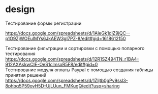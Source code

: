 # design
Тестирование формы регистрации  

https://docs.google.com/spreadsheets/d/1AleGk1dlZ9jQC--p1O9ZjWOEuIMYs6JkAEW3gI7PZ-8/edit#gid=1618612150  

Тестирование фильтрации и сортировки с помощью попарного тестирования  
https://docs.google.com/spreadsheets/d/12R1SZ494TN_r1BA4-912AXAskwCIE-OeS1clmsxR5F8/edit#gid=0  
Тестирование модуля оплаты Paypal с помощью создания таблицы принятия решений  
https://docs.google.com/spreadsheets/d/1Zljtb0gPv9ssl3-8phbq5P59ovH5D-UjLUun_FMKugQ/edit?usp=sharing  
